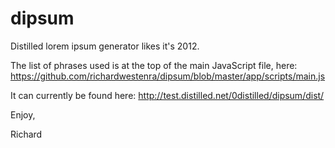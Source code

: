 dipsum
======

Distilled lorem ipsum generator likes it's 2012.

The list of phrases used is at the top of the main JavaScript file, here: https://github.com/richardwestenra/dipsum/blob/master/app/scripts/main.js

It can currently be found here: http://test.distilled.net/0distilled/dipsum/dist/

Enjoy,

Richard
